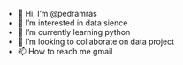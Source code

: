 - 👋 Hi, I’m @pedramras
- 👀 I’m interested in data sience
- 🌱 I’m currently learning python
- 💞️ I’m looking to collaborate on data project
- 📫 How to reach me gmail
<!---
pedramras/pedramras is a ✨ special ✨ repository because its `README.md` (this file) appears on your GitHub profile.
You can click the Preview link to take a look at your changes.
--->
